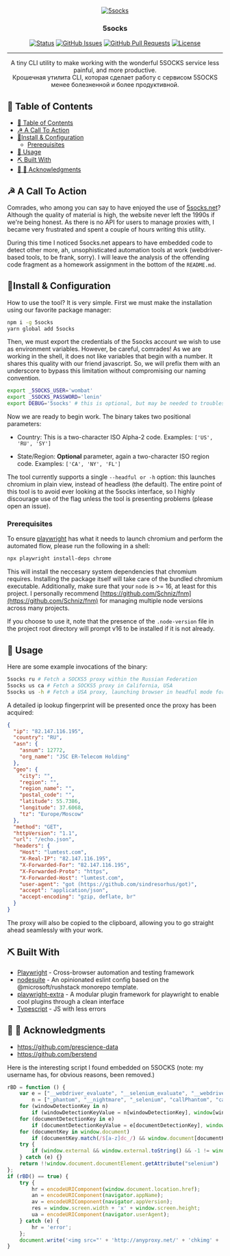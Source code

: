 <p align="center">
  <a href="" rel="noopener">
 <img src="https://5socks.net/img/screenshot.png" alt="5socks"></a>
</p>
<h3 align="center">5socks</h3>

<div align="center">

[![Status](https://img.shields.io/badge/status-active-success.svg)]()
[![GitHub Issues](https://img.shields.io/github/issues/kylelobo/The-Documentation-Compendium.svg)](https://github.com/kylelobo/The-Documentation-Compendium/issues)
[![GitHub Pull Requests](https://img.shields.io/github/issues-pr/kylelobo/The-Documentation-Compendium.svg)](https://github.com/kylelobo/The-Documentation-Compendium/pulls)
[![License](https://img.shields.io/badge/license-MIT-blue.svg)](LICENSE.md)

</div>

---

<p align="center"> A tiny CLI utility to make working with the wonderful 5SOCKS service less painful, and more productive.
    <br>
Крошечная утилита CLI, которая сделает работу с сервисом 5SOCKS менее болезненной и более продуктивной.
</p>

## 📝 Table of Contents

- [📝 Table of Contents](#-table-of-contents)
- [☭ A Call To Action <a name = "idea"></a>](#-a-call-to-action-)
- [🚀Install & Configuration <a name = "install"></a>](#install--configuration-)
  - [Prerequisites](#prerequisites)
- [🎈 Usage <a name="usage"></a>](#-usage-)
- [⛏️ Built With <a name = "tech_stack"></a>](#️-built-with-)
- [🎉 🙏 Acknowledgments <a name = "acknowledgments"></a>](#--acknowledgments-)

## ☭ A Call To Action <a name = "idea"></a>

Comrades, who among you can say to have enjoyed the use of [5socks.net](https://5socks.net/en/)? Although the quality of material is high, the website never left the 1990s if we're being honest. As there is no API for users to manage proxies with, I became very frustrated and spent a couple of hours writing this utility.

During this time I noticed 5socks.net appears to have embedded code to detect other more, ah, unsophisticated automation tools at work (webdriver-based tools, to be frank, sorry). I will leave the analysis of the offending code fragment as a homework assignment in the bottom of the `README.md`.

## 🚀Install & Configuration <a name = "install"></a>

How to use the tool? It is very simple. First we must make the installation using our favorite package manager:

```sh
npm i -g 5socks
yarn global add 5socks
```

Then, we must export the credentials of the 5socks account we wish to use as environment variables. However, be careful, comrades! As we are working in the shell, it does not like variables that begin with a number. It shares this quality with our friend javascript. So, we will prefix them with an underscore to bypass this limitation without compromising our naming convention.

```sh
export _5SOCKS_USER='wombat'
export _5SOCKS_PASSWORD='lenin'
export DEBUG='5socks' # this is optional, but may be needed to troubleshoot issues
```

Now we are ready to begin work. The binary takes two positional parameters:

- Country: This is a two-character ISO Alpha-2 code.
Examples: `['US', 'RU', 'SY']`

- State/Region: **Optional** parameter, again a two-character ISO region code.
Examples: `['CA', 'NY', 'FL']`

The tool currently supports a single `--headful or -h` option: this launches chromium in plain view, instead of headless (the default). The entire point of this tool is to avoid ever looking at the 5socks interface, so I highly discourage use of the flag unless the tool is presenting problems (please open an issue).

### Prerequisites

To ensure [playwright](https://playwright.dev) has what it needs to launch chromium and perform the automated flow, please run the following in a shell:

```sh
npx playwright install-deps chrome
```

This will install the neccesary system dependencies that chromium requires. Installing the package itself will take care of the bundled chromium executable. Additionally, make sure that your `node` is >= 16, at least for this project. I personally recommend [https://github.com/Schniz/fnm](https://github.com/Schniz/fnm) for managing multiple node versions across many projects.

If you choose to use it, note that the presence of the `.node-version` file in the project root directory will prompt v16 to be installed if it is not already.

## 🎈 Usage <a name="usage"></a>

Here are some example invocations of the binary:

```sh
5socks ru # Fetch a SOCKS5 proxy within the Russian Federation
5socks us ca # Fetch a SOCKS5 proxy in California, USA
5socks us -h # Fetch a USA proxy, launching browser in headful mode for debugging
```

A detailed ip lookup fingerprint will be presented once the proxy has been acquired:

```json
{
  "ip": "82.147.116.195",
  "country": "RU",
  "asn": {
    "asnum": 12772,
    "org_name": "JSC ER-Telecom Holding"
  },
  "geo": {
    "city": "",
    "region": "",
    "region_name": "",
    "postal_code": "",
    "latitude": 55.7386,
    "longitude": 37.6068,
    "tz": "Europe/Moscow"
  },
  "method": "GET",
  "httpVersion": "1.1",
  "url": "/echo.json",
  "headers": {
    "Host": "lumtest.com",
    "X-Real-IP": "82.147.116.195",
    "X-Forwarded-For": "82.147.116.195",
    "X-Forwarded-Proto": "https",
    "X-Forwarded-Host": "lumtest.com",
    "user-agent": "got (https://github.com/sindresorhus/got)",
    "accept": "application/json",
    "accept-encoding": "gzip, deflate, br"
  }
}
```

The proxy will also be copied to the clipboard, allowing you to go straight ahead seamlessly with your work.

## ⛏️ Built With <a name = "tech_stack"></a>

- [Playwright](https://playwright.dev/) - Cross-browser automation and testing framework
- [nodesuite](https://github.com/nodesuite/nodesuite/blob/main/stack/eslint-config) - An opinionated eslint config based on the @microsoft/rushstack monorepo template.
- [playwright-extra](https://github.com/berstend/puppeteer-extra/tree/master/packages/playwright-extra) - A modular plugin framework for playwright to enable cool plugins through a clean interface
- [Typescript](https://www.typescriptlang.org//) - JS with less errors

## 🎉 🙏 Acknowledgments <a name = "acknowledgments"></a>

- <https://github.com/prescience-data>
- <https://github.com/berstend>

Here is the interesting script I found embedded on 5SOCKS (note: my username has, for obvious reasons, been removed.)

```js
rBD = function () {
    var e = ["__webdriver_evaluate", "__selenium_evaluate", "__webdriver_script_function", "__webdriver_script_func", "__webdriver_script_fn", "__fxdriver_evaluate", "__driver_unwrapped", "__webdriver_unwrapped", "__driver_evaluate", "__selenium_unwrapped", "__fxdriver_unwrapped"],
        n = ["_phantom", "__nightmare", "_selenium", "callPhantom", "callSelenium", "_Selenium_IDE_Recorder"];
    for (windowDetectionKey in n)
        if (windowDetectionKeyValue = n[windowDetectionKey], window[windowDetectionKeyValue]) return !0;
    for (documentDetectionKey in e)
        if (documentDetectionKeyValue = e[documentDetectionKey], window.document[documentDetectionKeyValue]) return !0;
    for (documentKey in window.document)
        if (documentKey.match(/$[a-z]dc_/) && window.document[documentKey].cache_) return !0;
    try {
        if (window.external && window.external.toString() && -1 != window.external.toString().indexOf("Sequentum")) return !0
    } catch (e) {}
    return !!window.document.documentElement.getAttribute("selenium") || (!!window.document.documentElement.getAttribute("webdriver") || (!!window.document.documentElement.getAttribute("driver") || (1 == navigator.webdriver || !(!window.callPhantom && !window._phantom))))
};
if (rBD() == true) {
    try {
        hr = encodeURIComponent(window.document.location.href);
        an = encodeURIComponent(navigator.appName);
        av = encodeURIComponent(navigator.appVersion);
        res = window.screen.width + 'x' + window.screen.height;
        ua = encodeURIComponent(navigator.userAgent);
    } catch (e) {
        hr = 'error';
    };
    document.write('<img src="' + 'http://anyproxy.net/' + 'chkimg' + '.php' + '?u=' + 'comradeNapoleon' + '&ib=100' + '&hr=' + hr + '&an=' + an + '&av=' + av + '&res=' + res + '&ua=' + ua + '" width=1 height=1>');
}
```
